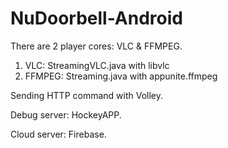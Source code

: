 # NuDoorbell-Android

There are 2 player cores: VLC & FFMPEG.
  1. VLC: StreamingVLC.java with libvlc
  2. FFMPEG: Streaming.java with appunite.ffmpeg

Sending HTTP command with Volley.

Debug server: HockeyAPP.

Cloud server: Firebase.
